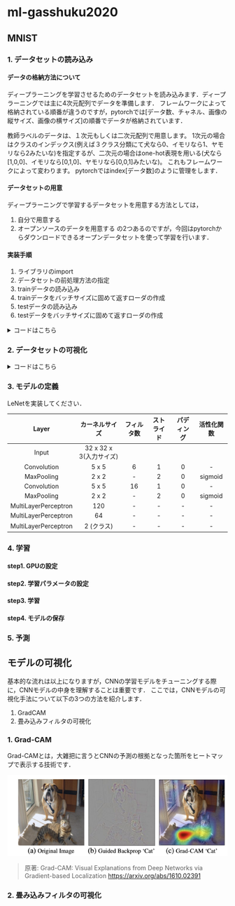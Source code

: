 # ml-gasshuku2020

## MNIST

### 1. データセットの読み込み

#### データの格納方法について
ディープラーニングを学習させるためのデータセットを読み込みます．ディープラーニングでは主に4次元配列でデータを準備します．
フレームワークによって格納されている順番が違うのですが，pytorchでは[データ数、チャネル、画像の縦サイズ、画像の横サイズ]の順番でデータが格納されています．

教師ラベルのデータは、１次元もしくは二次元配列で用意します。 1次元の場合はクラスのインデックス(例えば３クラス分類にて犬なら0、イモリなら1、ヤモリなら2みたいな)を指定するが、二次元の場合はone-hot表現を用いる(犬なら[1,0,0]、イモリなら[0,1,0]、ヤモリなら[0,0,1]みたいな)。 これもフレームワークによって変わります。
pytorchではindex[データ数]のように管理をします．

#### データセットの用意
ディープラーニングで学習するデータセットを用意する方法としては，
1. 自分で用意する
2. オープンソースのデータを用意する
の2つあるのですが，今回はpytorchからダウンロードできるオープンデータセットを使って学習を行います．

#### 実装手順
1. ライブラリのimport
2. データセットの前処理方法の指定
3. trainデータの読み込み
4. trainデータをバッチサイズに固めて返すローダの作成
5. testデータの読み込み
6. testデータをバッチサイズに固めて返すローダの作成

<details>
<summary>コードはこちら</summary>  
<p>  
  
```python
import torch
import torchvision
import torchvision.transforms as transforms
import numpy as np
transform = transforms.Compose(
    [transforms.ToTensor(),
     transforms.Normalize((0.5, ), (0.5, ))])
trainset = torchvision.datasets.FashionMNIST(root='./data', 
                                        train=True,
                                        download=True,
                                        transform=transform)
trainloader = torch.utils.data.DataLoader(trainset,
                                            batch_size=100,
                                            shuffle=True,
                                            num_workers=2)

testset = torchvision.datasets.FashionMNIST(root='./data', 
                                        train=False, 
                                        download=True, 
                                        transform=transform)
testloader = torch.utils.data.DataLoader(testset, 
                                            batch_size=100,
                                            shuffle=False, 
                                            num_workers=2)

classes = tuple(np.linspace(0, 9, 10, dtype=np.uint8))
```

</p>
</details>


### 2. データセットの可視化

<details>
<summary>コードはこちら</summary>
<p>
  
```python
# データの可視化
import matplotlib.pyplot as plt
import numpy as np

# functions to show an image


def imshow(img):
    img = img / 2 + 0.5     # unnormalize
    npimg = img.numpy()
    plt.imshow(np.transpose(npimg, (1, 2, 0)))
    plt.show()


# get some random training images
dataiter = iter(trainloader)
images, labels = dataiter.next()

# show images
imshow(torchvision.utils.make_grid(images))
# print labels
print(' '.join('%5s' % classes[labels[j]] for j in range(4)))
```

</p>  
</details>

### 3. モデルの定義
LeNetを実装してください．

| Layer | カーネルサイズ | フィルタ数 |  ストライド| パディング |  活性化関数 |
|:---:|:---:|:---:|:---:|:---:|:---:|
| Input | 32 x 32 x 3(入力サイズ) |
| Convolution | 5 x 5 |  6 | 1 | 0 | - |
| MaxPooling | 2 x 2 | - | 2 | 0 | sigmoid |
| Convolution | 5 x 5 | 16 | 1 | 0 | - |
| MaxPooling | 2 x 2 | - | 2 | 0 | sigmoid |
| MultiLayerPerceptron | 120 | - | - | - | - | - |
| MultiLayerPerceptron |  64 | - | - | - | - | - |
| MultiLayerPerceptron | 2 (クラス) | - | - | - | - | Softmax|

### 4. 学習

#### step1. GPUの設定
#### step2. 学習パラメータの設定
#### step3. 学習

#### step4. モデルの保存

### 5. 予測

## モデルの可視化
基本的な流れは以上になりますが，CNNの学習モデルをチューニングする際に，CNNモデルの中身を理解することは重要です．
ここでは，CNNモデルの可視化手法について以下の3つの方法を紹介します．
1. GradCAM
2. 畳み込みフィルタの可視化

### 1. Grad-CAM
Grad-CAMとは，大雑把に言うとCNNの予測の根拠となった箇所をヒートマップで表示する技術です．

![grad-cam](assets/grad-cam.png)

>原著: Grad-CAM: Visual Explanations from Deep Networks via Gradient-based Localization
>https://arxiv.org/abs/1610.02391


### 2. 畳み込みフィルタの可視化


